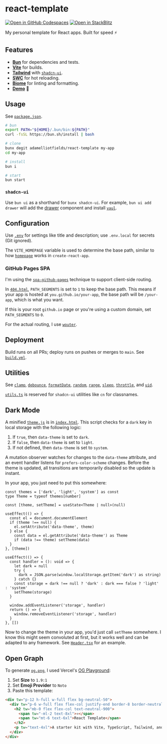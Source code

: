 # react-template

[![Open in GitHub Codespaces](https://github.com/codespaces/badge.svg)](https://codespaces.new/adamelliotfields/react-template?devcontainer_path=.devcontainer/devcontainer.json&machine=basicLinux32gb)
[![Open in StackBlitz](https://developer.stackblitz.com/img/open_in_stackblitz.svg)](https://pr.new/adamelliotfields/react-template)

My personal template for React apps. Built for speed ⚡

## Features

- [**Bun**](https://github.com/oven-sh/bun) for dependencies and tests.
- [**Vite**](https://github.com/vitejs/vite) for builds.
- [**Tailwind**](https://github.com/tailwindlabs/tailwindcss) with [`shadcn-ui`](https://github.com/shadcn-ui/ui).
- [**SWC**](https://github.com/vitejs/vite-plugin-react-swc) for hot reloading.
- [**Biome**](https://github.com/biomejs/biome) for linting and formatting.
- [**Demo**](https://aef.me/react-template) 🚀

## Usage

See [`package.json`](./package.json).

```sh
# bun
export PATH="${HOME}/.bun/bin:${PATH}"
curl -fsSL https://bun.sh/install | bash

# clone
bunx degit adamelliotfields/react-template my-app
cd my-app

# install
bun i

# start
bun start
```

### `shadcn-ui`

Use `bun ui` as a shorthand for `bunx shadcn-ui`. For example, `bun ui add drawer` will add the [drawer](https://ui.shadcn.com/docs/components/drawer) component and install [`vaul`](https://github.com/emilkowalski/vaul).

## Configuration

Use [`.env`](./.env) for settings like title and description; use `.env.local` for secrets (Git ignored).

The `VITE_HOMEPAGE` variable is used to determine the base path, similar to how [`homepage`](https://create-react-app.dev/docs/deployment/#github-pages) works in `create-react-app`.

### GitHub Pages SPA

I'm using the [`spa-github-pages`](https://github.com/rafgraph/spa-github-pages) technique to support client-side routing.

In [`404.html`](./public/404.html), `PATH_SEGMENTS` is set to `1` to keep the base path. This means if your app is hosted at `you.github.io/your-app`, the base path will be `/your-app`, which is what you want.

If this is your root `github.io` page or you're using a custom domain, set `PATH_SEGMENTS` to `0`.

For the actual routing, I use [`wouter`](https://github.com/molefrog/wouter).

## Deployment

Build runs on all PRs; deploy runs on pushes or merges to `main`. See [`build.yml`](./.github/workflows/build.yml).

## Utilities

See [`clamp`](./src/lib/clamp.ts), [`debounce`](./src/lib/debounce.ts), [`formatDate`](./src/lib/format-date.ts), [`random`](./src/lib/random.ts), [`range`](./src/lib/range.ts), [`sleep`](./src/lib/sleep.ts), [`throttle`](./src/lib/throttle.ts), and [`uid`](./src/lib/uid.ts).

[`utils.ts`](./src/lib/utils.ts) is reserved for `shadcn-ui` utilities like `cn` for classnames.

## Dark Mode

A minified [`theme.js`](./public/theme.js) is in [`index.html`](./index.html). This script checks for a `dark` key in local storage with the following logic:
  1. If `true`, then `data-theme` is set to `dark`.
  2. If `false`, then `data-theme` is set to `light`.
  3. If not defined, then `data-theme` is set to `system`.

A mutation observer watches for changes to the `data-theme` attribute, and an event handler listens for `prefers-color-scheme` changes. Before the theme is updated, all transitions are temporarily disabled so the update is instant.

In your app, you just need to put this somewhere:

```tsx
const themes = ['dark', 'light', 'system'] as const
type Theme = typeof themes[number]

const [theme, setTheme] = useState<Theme | null>(null)

useEffect(() => {
  const el = document.documentElement
  if (theme !== null) {
    el.setAttribute('data-theme', theme)
  } else {
    const data = el.getAttribute('data-theme') as Theme
    if (data !== theme) setTheme(data)
  }
}, [theme])

useEffect(() => {
  const handler = (): void => {
    let dark = null
    try {
      dark = JSON.parse(window.localStorage.getItem('dark') as string)
    } catch {}
    const storage = dark !== null ? 'dark' : dark === false ? 'light' : 'system'
    setTheme(storage)
  }

  window.addEventListener('storage', handler)
  return () => {
    window.removeEventListener('storage', handler)
  }
}, [])
```

Now to change the theme in your app, you'd just call `setTheme` somewhere. I know this might seem convoluted at first, but it works well and can be adapted to any framework. See [`Header.tsx`](./src/components/Header.tsx) for an example.

## Open Graph

To generate [`og.png`](./public/og.png), I used Vercel's [OG Playground](https://og-playground.vercel.app):
  1. Set **Size** to `1.9:1`
  2. Set **Emoji Provider** to `Noto`
  3. Paste this template:

```html
<div tw="p-12 h-full w-full flex bg-neutral-50">
  <div tw="p-6 w-full flex flex-col justify-end border-8 border-neutral-900">
    <h2 tw="mb-0 flex flex-col text-neutral-900">
      <span tw="-ml-2 text-8xl">⚛️</span>
      <span tw="mt-6 text-6xl">React Template</span>
    </h2>
    <p tw="text-4xl">A starter kit with Vite, TypeScript, Tailwind, and more.</p>
  </div>
</div>
```
